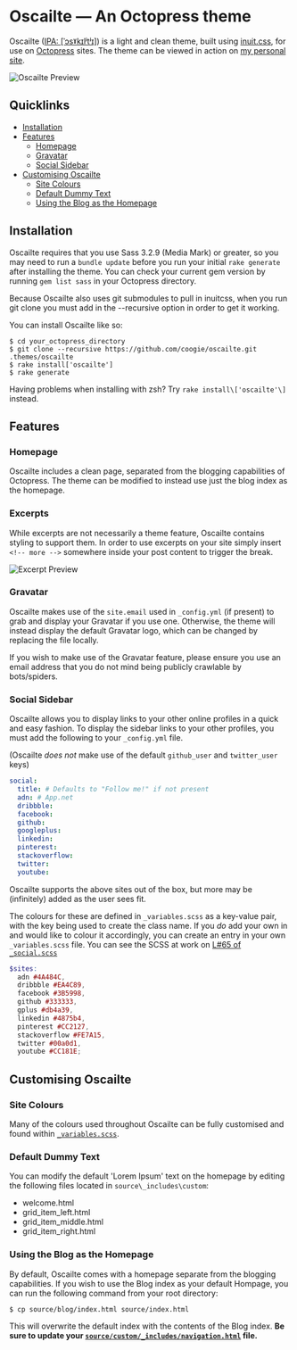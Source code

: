# Oscailte &mdash; An Octopress theme

Oscailte ([IPA: [ˈɔsˠkɪlʲtʲɪ]](http://en.wiktionary.org/wiki/Appendix:Irish_pronunciation)) is a light and clean theme, built using [inuit.css](http://inuitcss.com/), for use on [Octopress](http://octopress.org/) sites. The theme can be viewed in action on [my personal site](http://coog.ie/).

![Oscailte Preview](http://i.imgur.com/0GlIXHW.jpg)

## Quicklinks
  - [Installation](#installation)
  - [Features](#features)
    - [Homepage](#homepage)
    - [Gravatar](#gravatar)
    - [Social Sidebar](#social-sidebar)
  - [Customising Oscailte](#customising-oscailte)
    - [Site Colours](#site-colours)
    - [Default Dummy Text](#default-dummy-text)
    - [Using the Blog as the Homepage](#using-the-blog-as-the-homepage)

## Installation

Oscailte requires that you use Sass 3.2.9 (Media Mark) or greater, so you may need to run a `bundle update` before you run your initial `rake generate` after installing the theme. You can check your current gem version by running `gem list sass` in your Octopress directory.

Because Oscailte also uses git submodules to pull in inuitcss, when you run git clone you must add in the --recursive option in order to get it working.

You can install Oscailte like so:

    $ cd your_octopress_directory
    $ git clone --recursive https://github.com/coogie/oscailte.git .themes/oscailte
    $ rake install['oscailte']
    $ rake generate
    
Having problems when installing with zsh? Try `rake install\['oscailte'\]` instead.

## Features

### Homepage

Oscailte includes a clean page, separated from the blogging capabilities of Octopress. The theme can be modified to instead use just the blog index as the homepage.

### Excerpts

While excerpts are not necessarily a theme feature, Oscailte contains styling to support them. In order to use excerpts on your site simply insert `<!-- more -->` somewhere inside your post content to trigger the break.

![Excerpt Preview](http://i.imgur.com/Hlk0Nqh.png)
	
### Gravatar

Oscailte makes use of the `site.email` used in `_config.yml` (if present) to grab and display your Gravatar if you use one. Otherwise, the theme will instead display the default Gravatar logo, which can be changed by replacing the file locally.

If you wish to make use of the Gravatar feature, please ensure you use an email address that you do not mind being publicly crawlable by bots/spiders.

### Social Sidebar

Oscailte allows you to display links to your other online profiles in a quick and easy fashion. To display the sidebar links to your other profiles, you must add the following to your `_config.yml` file.

(Oscailte *does not* make use of the default `github_user` and `twitter_user` keys)

```` yml
social:
  title: # Defaults to "Follow me!" if not present
  adn: # App.net
  dribbble: 
  facebook: 
  github: 
  googleplus: 
  linkedin: 
  pinterest: 
  stackoverflow: 
  twitter: 
  youtube: 
````

Oscailte supports the above sites out of the box, but more may be (infinitely) added as the user sees fit.

The colours for these are defined in `_variables.scss` as a key-value pair, with the key being used to create the class name. If you *do* add your own in and would like to colour it accordingly, you can create an entry in your own `_variables.scss` file. You can see the SCSS at work on [L#65 of `_social.scss`](https://github.com/coogie/oscailte/blob/master/sass/oscailte/aside/_social.scss#L65)


```` scss
$sites: 
  adn #4A484C,
  dribbble #EA4C89,
  facebook #3B5998,
  github #333333,
  gplus #db4a39,
  linkedin #4875b4,
  pinterest #CC2127,
  stackoverflow #FE7A15,
  twitter #00a0d1,
  youtube #CC181E;
````

## Customising Oscailte

### Site Colours

Many of the colours used throughout Oscailte can be fully customised and found within [`_variables.scss`](https://github.com/coogie/oscailte/blob/master/sass/oscailte/_variables.scss).

### Default Dummy Text

You can modify the default 'Lorem Ipsum' text on the homepage by editing the following files located in `source\_includes\custom`:
* welcome.html
* grid_item_left.html
* grid_item_middle.html
* grid_item_right.html

### Using the Blog as the Homepage

By default, Oscailte comes with a homepage separate from the blogging capabilities. If you wish to use the Blog index as your default Hompage, you can run the following command from your root directory:

    $ cp source/blog/index.html source/index.html

This will overwrite the default index with the contents of the Blog index. **Be sure to update your [`source/custom/_includes/navigation.html`](https://github.com/coogie/oscailte/blob/master/source/_includes/custom/navigation.html) file.**



